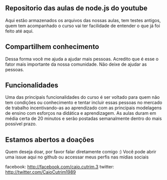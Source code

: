 ## Repositorio das aulas de node.js do youtube
Aqui estão armazenados os arquivos das nossas aulas, tem testes antigos, quem tem acompanhado o curso
vai ter facilidade de entender o que já foi feito até aqui.
## Compartilhem conhecimento
Dessa forma você me ajuda a ajudar mais pessoas. Acredito que é esse o fator mais importante da nossa comunidade.
Não deixe de ajudar as pessoas.
## Funcionalidades
Uma das principais funcionalidades do curso é ser voltado para quem não tem condições ou conhecimento e tentar incluir 
essas pessoas no mercado de trabalho incentivando-as ao aprendizado com as principais modelagens de ensino com esforços 
na didática e aprendizagem.
As aulas duram em média certa de 20 minutos e serão postadas semanalmente dentro do mais possível prazo.
## Estamos abertos a doações
Quem deseja doar, por favor falar diretamente comigo :)
Você pode abrir uma issue aqui no github ou accessar meus perfis nas mídias sociais

facebook: http://facebook.com/caio.cutrim.3
twitter: http://twitter.com/CaioCutrim1989
